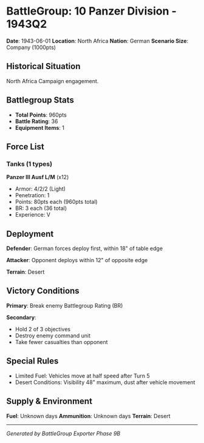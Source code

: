 # BattleGroup: 10 Panzer Division - 1943Q2

**Date**: 1943-06-01
**Location**: North Africa
**Nation**: German
**Scenario Size**: Company (1000pts)

## Historical Situation

North Africa Campaign engagement.

## Battlegroup Stats

- **Total Points**: 960pts
- **Battle Rating**: 36
- **Equipment Items**: 1

## Force List

### Tanks (1 types)

**Panzer III Ausf L/M** (x12)
- Armor: 4/2/2 (Light)
- Penetration: 1
- Points: 80pts each (960pts total)
- BR: 3 each (36 total)
- Experience: V


## Deployment

**Defender**: German forces deploy first, within 18" of table edge

**Attacker**: Opponent deploys within 12" of opposite edge

**Terrain**: Desert

## Victory Conditions

**Primary**: Break enemy Battlegroup Rating (BR)

**Secondary**:
- Hold 2 of 3 objectives
- Destroy enemy command unit
- Take fewer casualties than opponent

## Special Rules

- Limited Fuel: Vehicles move at half speed after Turn 5
- Desert Conditions: Visibility 48" maximum, dust after vehicle movement

## Supply & Environment

**Fuel**: Unknown days
**Ammunition**: Unknown days
**Terrain**: Desert

---

*Generated by BattleGroup Exporter Phase 9B*
